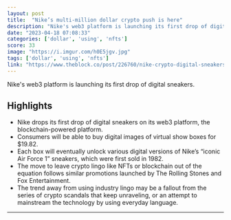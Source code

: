 ```yaml
---
layout: post
title:  "Nike’s multi-million dollar crypto push is here"
description: "Nike's web3 platform is launching its first drop of digital sneakers."
date: "2023-04-18 07:08:33"
categories: ['dollar', 'using', 'nfts']
score: 33
image: "https://i.imgur.com/h0E5jgv.jpg"
tags: ['dollar', 'using', 'nfts']
link: "https://www.theblock.co/post/226760/nike-crypto-digital-sneakers"
---
```


Nike's web3 platform is launching its first drop of digital sneakers.

## Highlights

- Nike drops its first drop of digital sneakers on its web3 platform, the blockchain-powered platform.
- Consumers will be able to buy digital images of virtual show boxes for $19.82.
- Each box will eventually unlock various digital versions of Nike’s “iconic Air Force 1” sneakers, which were first sold in 1982.
- The move to leave crypto lingo like NFTs or blockchain out of the equation follows similar promotions launched by The Rolling Stones and Fox Entertainment.
- The trend away from using industry lingo may be a fallout from the series of crypto scandals that keep unraveling, or an attempt to mainstream the technology by using everyday language.

---
